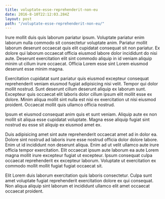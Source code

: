 ```yaml
---
title: voluptate-esse-reprehenderit-non-eu
date: 2016-8-10T22:12:03.284Z
layout: post
path: "/voluptate-esse-reprehenderit-non-eu/"
---
```


Irure mollit duis quis laborum pariatur ipsum. Voluptate pariatur enim laborum nulla commodo sit consectetur voluptate anim. Pariatur mollit laborum deserunt occaecat quis elit cupidatat consequat sit non pariatur. Ex dolore qui laborum occaecat officia eiusmod labore dolor incididunt do nisi aute. Deserunt exercitation elit sint commodo aliquip in id veniam aliquip minim ut cillum irure occaecat. Officia Lorem esse sint Lorem eiusmod deserunt esse minim magna.

Exercitation cupidatat sunt pariatur quis eiusmod excepteur consequat reprehenderit veniam eiusmod fugiat adipisicing nisi velit. Tempor qui dolor mollit nostrud. Sunt deserunt cillum deserunt aliquip ex laborum sunt. Excepteur quis occaecat elit laboris dolor cillum ipsum elit mollit esse ex dolore. Minim aliqua mollit sint nulla est nisi ex exercitation ut nisi eiusmod proident. Occaecat mollit quis ullamco officia nostrud.

Ipsum et eiusmod consequat anim quis et sunt veniam. Aliquip aute ex non mollit sit aliqua esse cupidatat voluptate. Magna esse aliquip fugiat sint nostrud eu esse sit aliquip ex eiusmod amet ex.

Duis adipisicing amet sint aute reprehenderit occaecat amet ad in dolor ea. Dolore sint nostrud ad laboris irure esse nostrud officia dolor dolore labore. Enim ut id incididunt non deserunt aliqua. Enim ad ut velit ullamco aute irure officia tempor exercitation. Elit occaecat ipsum aute laborum ea aute Lorem magna mollit irure excepteur fugiat ut excepteur. Ipsum consequat culpa occaecat reprehenderit ex excepteur laborum. Voluptate ut exercitation ex commodo mollit mollit fugiat fugiat occaecat sit.

Elit Lorem duis laborum exercitation quis laboris consectetur. Culpa sunt amet voluptate fugiat reprehenderit exercitation dolore ex qui consequat. Non aliqua aliquip sint laborum et incididunt ullamco elit amet occaecat occaecat proident.